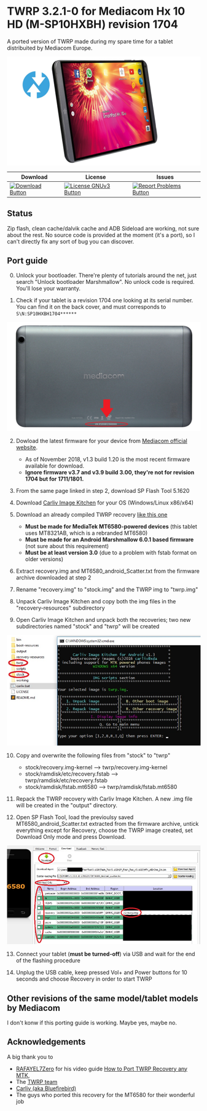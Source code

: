 # TWRP 3.2.1-0 for Mediacom Hx 10 HD (M-SP10HXBH) revision 1704

A ported version of TWRP made during my spare time for a tablet distribuited by Mediacom Europe.

![Tablet image](README.md_images/main.jpg)

|Download|License|Issues|
|---------|---------|----------|
| [![Download Button](https://img.shields.io/badge/TWRP-3.2.1--0-blue.svg)](https://github.com/subwave07/hx10hd-twrp/releases) | [![License GNUv3 Button](https://img.shields.io/badge/License-GNU%20v3-green.svg)](https://github.com/subwave07/hx10hd-twrp/blob/master/LICENSE) | [![Report Problems Button](https://img.shields.io/badge/Report-Problems-red.svg)](https://github.com/subwave07/hx10hd-twrp/issues)|

## Status
Zip flash, clean cache/dalvik cache and ADB Sideload are working, not sure about the rest.
No source code is provided at the moment (it's a port), so I can't directly fix any sort of bug you can discover.


## Port guide

0. Unlock your bootloader. There're plenty of tutorials around the net, just search "Unlock bootloader Marshmallow". No unlock code is required. You'll lose your warranty.

1. Check if your tablet is a revision 1704 one looking at its serial number. You can find it on the back cover, and must corresponds to `S\N:SP10HXBH1704******`

![Tablet back image](README.md_images/1.jpg)

2. Dowload the latest firmware for your device from [Mediacom official website](https://www.mediacomeurope.it/tablet/scheda.aspx?XRI=67).

	- As of November 2018, v1.3 build 1.20 is the most recent firmware available for download.
	- **Ignore firmware v3.7 and v3.9 build 3.00, they're not for revision 1704 but for 1711/1801.**

3. From the same page linked in step 2, download SP Flash Tool 5.1620

4. Download [Carliv Image Kitchen](https://gitlab.com/carliv/carliv_image_kitchen) for your OS (Windows/Linux x86/x64)

5. Download an already compiled TWRP recovery [like this one](https://www.androidgsmbd.com/twrp-3-2-1-0-recovery-for-mt6580-kernel-3-18-19-mm/)

	- **Must be made for MediaTek MT6580-powered devices** (this tablet uses MT8321AB, which is a rebranded MT6580)
	- **Must be made for an Android Marshmallow 6.0.1 based firmware** (not sure about this requirement)
	- **Must be at least version 3.0** (due to a problem with fstab format on older versions)

6. Extract recovery.img and MT6580_android_Scatter.txt from the firmware archive downloaded at step 2

7. Rename "recovery.img" to "stock.img" and the TWRP img to "twrp.img"

8. Unpack Carliv Image Kitchen and copy both the img files in the "recovery-resources" subdirectory

9. Open Carliv Image Kitchen and unpack both the recoveries; two new subdirectories named "stock" and "twrp" will be created

![Carliv Image Kitchen directory](README.md_images/8.jpg)

10. Copy and overwrite the following files from "stock" to "twrp"

	- stock/recovery.img-kernel --> twrp/recovery.img-kernel
	- stock/ramdisk/etc/recovery.fstab --> twrp/ramdisk/etc/recovery.fstab
	- stock/ramdisk/fstab.mt6580 --> twrp/ramdisk/fstab.mt6580

11. Repack the TWRP recovery with Carliv Image Kitchen. A new .img file will be created in the "output" directory.

12. Open SP Flash Tool, load the previoulsy saved MT6580_android_Scatter.txt extracted from the firmware archive, untick everything except for Recovery,
choose the TWRP image created, set Download Only mode and press Download.

![SP Flash Tools settings](README.md_images/11.jpg)

13. Connect your tablet (**must be turned-off**) via USB and wait for the end of the flashing procedure

14. Unplug the USB cable, keep pressed Vol+ and Power buttons for 10 seconds and choose Recovery in order to start TWRP



## Other revisions of the same model/tablet models by Mediacom

I don't konw if this porting guide is working. Maybe yes, maybe no.



## Acknowledgements

A big thank you to 
- [RAFAYEL7Zero](https://www.youtube.com/channel/UCQYEuQ9wtnlqSHXB1e3JQDA/) for his video guide [How to Port TWRP Recovery any MTK](https://www.youtube.com/watch?v=NC77TOde-GI), 
- The [TWRP team](https://twrp.me)
- [Carliv (aka Bluefirebird)](https://gitlab.com/carliv)
- The guys who ported this recovery for the MT6580 for their wonderful job
